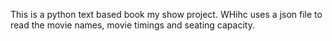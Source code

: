 This is a python text based book my show project. WHihc uses a json file to read the movie names, movie timings and seating capacity.

